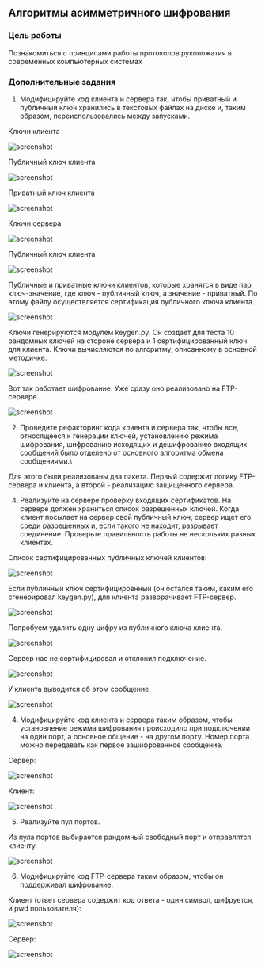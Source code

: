## Алгоритмы асимметричного шифрования


### Цель работы

Познакомиться с принципами работы протоколов рукопожатия в современных компьютерных системах


### Дополнительные задания

1. Модифицируйте код клиента и сервера так, чтобы приватный и публичный ключ хранились в текстовых файлах на диске и, таким образом, переиспользовались между запусками. 

Ключи клиента

![screenshot](images/1.png)

Публичный ключ клиента

![screenshot](images/2.png)

Приватный ключ клиента

![screenshot](images/3.png)

Ключи сервера

![screenshot](images/4.png)

Публичный ключ клиента

![screenshot](images/5.png)

Публичные и приватные ключи клиентов, которые хранятся в виде пар ключ-значение, где ключ - публичный ключ, а значение - приватный. По этому файлу осуществляется сертификация публичного ключа клиента.

![screenshot](images/6.png)

Ключи генерируются модулем keygen.py. Он создает для теста 10 рандомных ключей на стороне сервера и 1 сертифицированный ключ для клиента. Ключи вычисляются по алгоритму, описанному в основной методичке.

![screenshot](images/7.png)

Вот так работает шифрование. Уже сразу оно реализовано на FTP-сервере.

![screenshot](images/8.png)

2. Проведите рефакторинг кода клиента и сервера так, чтобы все, относящееся к генерации ключей, установлению режима шифрования, шифрованию исходящих и дешифрованию входящих сообщений было отделено от основного алгоритма обмена сообщениями.\

Для этого были реализованы два пакета. Первый содержит логику FTP-сервера и клиента, а второй - реализацию защищенного сервера.

4. Реализуйте на сервере проверку входящих сертификатов. На сервере должен храниться список разрешенных ключей. Когда клиент посылает на сервер свой публичный ключ, сервер ищет его среди разрешенных и, если такого не находит, разрывает соединение. Проверьте правильность работы не нескольких разных клиентах.

Список сертифицированных публичных ключей клиентов:

![screenshot](images/6.png)


Если публичный ключ сертифицировнный (он остался таким, каким его сгенерировал keygen.py), для клиента разворачивает FTP-сервер.


![screenshot](images/9.png)

Попробуем удалить одну цифру из публичного ключа клиента.

![screenshot](images/10.png)

Сервер нас не сертифицировал и отклонил подключение.

![screenshot](images/11.png)

У клиента выводится об этом сообщение.

![screenshot](images/12.png)

4. Модифицируйте код клиента и сервера таким образом, чтобы установление режима шифрования происходило при подключении на один порт, а основное общение - на другом порту. Номер порта можно передавать как первое зашифрованное сообщение. 

Сервер:

![screenshot](images/13.png)

Клиент:

![screenshot](images/14.png)

5. Реализуйте пул портов.

Из пула портов выбирается рандомный свободный порт и отправлятся клиенту.

![screenshot](images/15.png)

6. Модифицируйте код FTP-сервера таким образом, чтобы он поддерживал шифрование.

Клиент (ответ сервера содержит код ответа - один символ, шифруется, и pwd пользователя):

![screenshot](images/16.png)

Сервер:

![screenshot](images/17.png)

